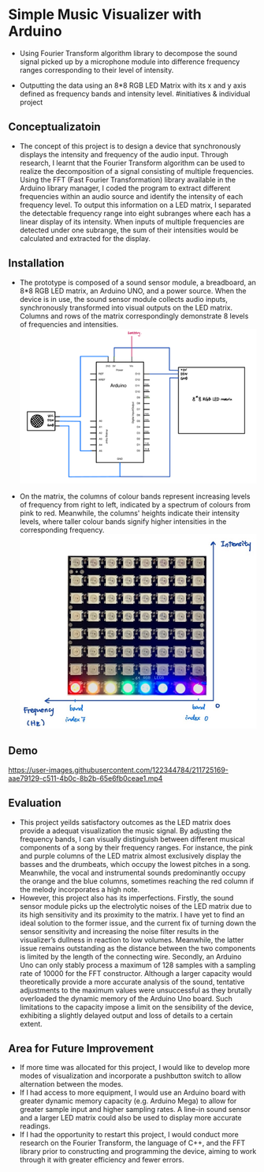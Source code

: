 # Simple Music Visualizer with Arduino 
- Using Fourier Transform algorithm library to decompose the sound signal picked up by a microphone module into difference frequency ranges corresponding to their level of intensity.   

- Outputting the data using an 8*8 RGB LED Matrix with its x and y axis defined as frequency bands and intensity level. #initiatives & individual project
  

## Conceptualizatoin
- The concept of this project is to design a device that synchronously displays the intensity and frequency of the audio input. Through research, I learnt that the Fourier Transform algorithm can be used to realize the decomposition of a signal consisting of multiple frequencies. Using the FFT (Fast Fourier Transformation) library available in the Arduino library manager, I coded the program to extract different frequencies within an audio source and identify the intensity of each frequency level. To output this information on a LED matrix, I separated the detectable frequency range into eight subranges where each has a linear display of its intensity. When inputs of multiple frequencies are detected under one subrange, the sum of their intensities would be calculated and extracted for the display.

## Installation
- The prototype is composed of a sound sensor module, a breadboard, an 8*8 RGB LED matrix, an Arduino UNO, and a power source. When the device is in use, the sound sensor module collects audio inputs, synchronously transformed into visual outputs on the LED matrix. Columns and rows of the matrix correspondingly demonstrate 8 levels of frequencies and intensities.  
![Circuit Diagram](CircuitDiagram.png)

- On the matrix, the columns of colour bands represent increasing levels of frequency from right to left, indicated by a spectrum of colours from pink to red. Meanwhile, the columns' heights indicate their intensity levels, where taller colour bands signify higher intensities in the corresponding frequency.
  ![LED Matrix](LEDMatrix.jpg)

  

## Demo
https://user-images.githubusercontent.com/122344784/211725169-aae79129-c511-4b0c-8b2b-65e6fb0ceae1.mp4

## Evaluation
- This project yeilds satisfactory outcomes as the LED matrix does provide a adequat visualization the music signal. By adjusting the frequency bands, I can visually distinguish between different musical components of a song by their frequency ranges. For instance, the pink and purple columns of the LED matrix almost exclusively display the basses and the drumbeats, which occupy the lowest pitches in a song. Meanwhile, the vocal and instrumental sounds predominantly occupy the orange and the blue columns, sometimes reaching the red column if the melody incorporates a high note.
- However, this project also has its imperfections. Firstly, the sound sensor module picks up the electrolytic noises of the LED matrix due to its high sensitivity and its proximity to the matrix. I have yet to find an ideal solution to the former issue, and the current fix of turning down the sensor sensitivity and increasing the noise filter results in the visualizer’s dullness in reaction to low volumes. Meanwhile, the latter issue remains outstanding as the distance between the two components is limited by the length of the connecting wire. Secondly, an Arduino Uno can only stably process a maximum of 128 samples with a sampling rate of 10000 for the FFT constructor. Although a larger capacity would theoretically provide a more accurate analysis of the sound, tentative adjustments to the maximum values were unsuccessful as they brutally overloaded the dynamic memory of the Arduino Uno board. Such limitations to the capacity impose a limit on the sensibility of the device, exhibiting a slightly delayed output and loss of details to a certain extent.

## Area for Future Improvement
- If more time was allocated for this project, I would like to develop more modes of visualization and incorporate a pushbutton switch to allow alternation between the modes. 
 - If I had access to more equipment, I would use an Arduino board with greater dynamic memory capacity (e.g. Arduino Mega) to allow for greater sample input and higher sampling rates. A line-in sound sensor and a larger LED matrix could also be used to display more accurate readings. 
 - If I had the opportunity to restart this project, I would conduct more research on the Fourier Transform, the language of C++, and the FFT library prior to constructing and programming the device, aiming to work through it with greater efficiency and fewer errors. 